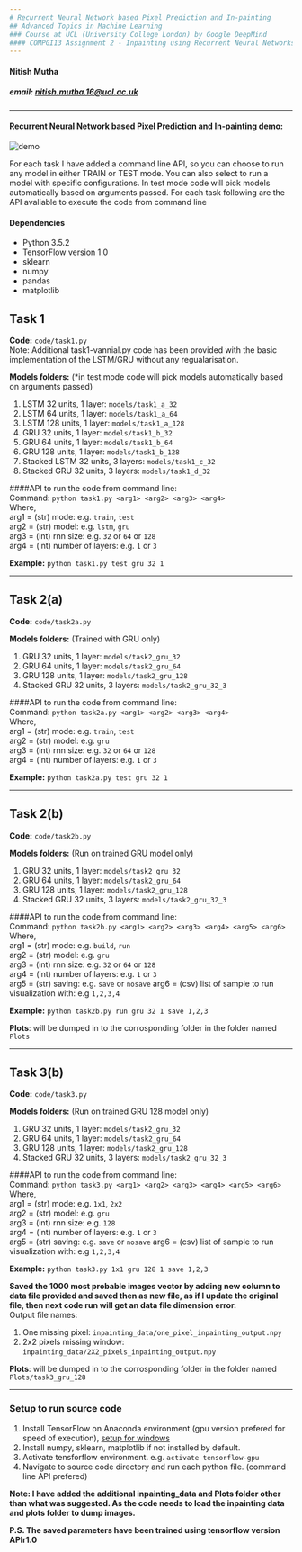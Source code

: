```yaml
---
# Recurrent Neural Network based Pixel Prediction and In-painting
## Advanced Topics in Machine Learning
### Course at UCL (University College London) by Google DeepMind  
#### COMPGI13 Assignment 2 - Inpainting using Recurrent Neural Networks (LSTM) on MNIST dataset
---
```

#### Nitish Mutha

##### email: nitish.mutha.16@ucl.ac.uk 
---  

#### Recurrent Neural Network based Pixel Prediction and In-painting demo:  

![demo](https://github.com/NitishMutha/RNN-pixel-prediction/blob/master/data/demo.gif)

For each task I have added a command line API, so you can choose to run any model in either TRAIN or TEST mode. You can also select to run a model with specific configurations. In test mode code will pick models automatically based on arguments passed. For each task following are the API avaliable to execute the code from command line  

#### Dependencies
* Python 3.5.2
* TensorFlow version 1.0  
* sklearn  
* numpy  
* pandas  
* matplotlib  



## Task 1
**Code:** `code/task1.py`  
Note: Additional task1-vannial.py code has been provided with the basic implementation of the LSTM/GRU without any regualarisation.

**Models folders:** (*in test mode code will pick models automatically based on arguments passed)  
1. LSTM 32 units, 1 layer: `models/task1_a_32`  
2. LSTM 64 units, 1 layer: `models/task1_a_64`  
3. LSTM 128 units, 1 layer: `models/task1_a_128`  
4. GRU 32 units, 1 layer: `models/task1_b_32`  
5. GRU 64 units, 1 layer: `models/task1_b_64`  
6. GRU 128 units, 1 layer: `models/task1_b_128`  
7. Stacked LSTM 32 units, 3 layers: `models/task1_c_32`  
8. Stacked GRU 32 units, 3 layers: `models/task1_d_32`  

####API to run the code from command line:  
Command: `python task1.py <arg1> <arg2> <arg3> <arg4>`  
Where,   
arg1 = (str) mode: e.g. `train`, `test`  
arg2 = (str) model: e.g. `lstm`, `gru`  
arg3 = (int) rnn size: e.g. `32` or `64` or `128`  
arg4 = (int) number of layers: e.g. `1` or `3`   

**Example:**
`python task1.py test gru 32 1`

---

## Task 2(a)
**Code:** `code/task2a.py`  

**Models folders:** (Trained with GRU only)  
1. GRU 32 units, 1 layer: `models/task2_gru_32`  
2. GRU 64 units, 1 layer: `models/task2_gru_64`  
3. GRU 128 units, 1 layer: `models/task2_gru_128`    
4. Stacked GRU 32 units, 3 layers: `models/task2_gru_32_3`  

####API to run the code from command line:  
Command: `python task2a.py <arg1> <arg2> <arg3> <arg4>`  
Where,   
arg1 = (str) mode: e.g. `train`, `test`  
arg2 = (str) model: e.g. `gru`  
arg3 = (int) rnn size: e.g. `32` or `64` or `128`  
arg4 = (int) number of layers: e.g. `1` or `3`   

**Example:**
`python task2a.py test gru 32 1`

---

## Task 2(b)
**Code:** `code/task2b.py`  

**Models folders:** (Run on trained GRU model only)  
1. GRU 32 units, 1 layer: `models/task2_gru_32`  
2. GRU 64 units, 1 layer: `models/task2_gru_64`  
3. GRU 128 units, 1 layer: `models/task2_gru_128`    
4. Stacked GRU 32 units, 3 layers: `models/task2_gru_32_3`  

####API to run the code from command line:  
Command: `python task2b.py <arg1> <arg2> <arg3> <arg4> <arg5> <arg6>`  
Where,   
arg1 = (str) mode: e.g. `build`, `run`  
arg2 = (str) model: e.g. `gru`  
arg3 = (int) rnn size: e.g. `32` or `64` or `128`  
arg4 = (int) number of layers: e.g. `1` or `3`   
arg5 = (str) saving: e.g. `save` or `nosave`
arg6 = (csv) list of sample to run visualization with: e.g `1,2,3,4`

**Example:**
`python task2b.py run gru 32 1 save 1,2,3`  

**Plots**:  will be dumped in to the corrosponding folder in the folder named `Plots`  

---

## Task 3(b)
**Code:** `code/task3.py`  

**Models folders:** (Run on trained GRU 128 model only)  
1. GRU 32 units, 1 layer: `models/task2_gru_32`  
2. GRU 64 units, 1 layer: `models/task2_gru_64`  
3. GRU 128 units, 1 layer: `models/task2_gru_128`    
4. Stacked GRU 32 units, 3 layers: `models/task2_gru_32_3`  

####API to run the code from command line:  
Command: `python task3.py <arg1> <arg2> <arg3> <arg4> <arg5> <arg6>`  
Where,   
arg1 = (str) mode: e.g. `1x1`, `2x2`  
arg2 = (str) model: e.g. `gru`  
arg3 = (int) rnn size: e.g. `128`  
arg4 = (int) number of layers: e.g. `1` or `3`   
arg5 = (str) saving: e.g. `save` or `nosave`
arg6 = (csv) list of sample to run visualization with: e.g `1,2,3,4`

**Example:**
`python task3.py 1x1 gru 128 1 save 1,2,3`  

**Saved the 1000 most probable images vector by adding new column to data file provided and saved then as new file, as if I update the original file, then next code run will get an data file dimension error.**  
Output file names:  
1. One missing pixel: `inpainting_data/one_pixel_inpainting_output.npy`  
2. 2x2 pixels missing window: `inpainting_data/2X2_pixels_inpainting_output.npy`  


**Plots**:  will be dumped in to the corrosponding folder in the folder named `Plots/task3_gru_128`  


---


### Setup to run source code  
1. Install TensorFlow on Anaconda environment (gpu version prefered for speed of execution), [setup for windows](https://nitishmutha.github.io/tensorflow/2017/01/22/TensorFlow-with-gpu-for-windows.html)
2. Install numpy, sklearn, matplotlib if not installed by default.  
3. Activate tensforflow environment. e.g. `activate tensorflow-gpu`
3. Navigate to source code directory and run each python file. (command line API prefered)


**Note: I have added the additional inpainting_data and Plots folder other than what was suggested. As the code needs to load the inpainting data and plots folder to dump images.**  

**P.S. The saved parameters have been trained using tensorflow version APIr1.0**

